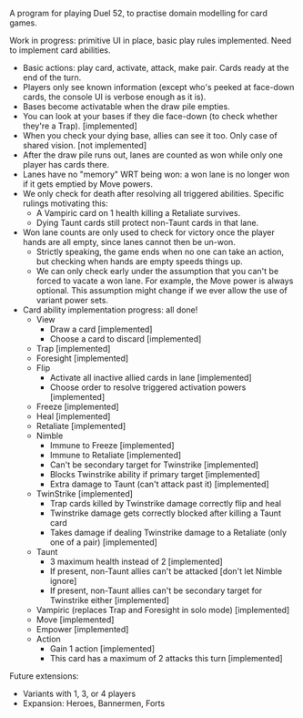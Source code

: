 A program for playing Duel 52, to practise domain modelling for card games.

Work in progress: primitive UI in place, basic play rules implemented. Need to implement card abilities.

- Basic actions: play card, activate, attack, make pair. Cards ready at the end of the turn.
- Players only see known information (except who's peeked at face-down cards, the console UI is verbose enough as it is).
- Bases become activatable when the draw pile empties.
- You can look at your bases if they die face-down (to check whether they're a Trap). [implemented]
- When you check your dying base, allies can see it too. Only case of shared vision. [not implemented]
- After the draw pile runs out, lanes are counted as won while only one player has cards there.
- Lanes have no "memory" WRT being won: a won lane is no longer won if it gets emptied by Move powers.
- We only check for death after resolving all triggered abilities. Specific rulings motivating this:
  - A Vampiric card on 1 health killing a Retaliate survives.
  - Dying Taunt cards still protect non-Taunt cards in that lane.
- Won lane counts are only used to check for victory once the player hands are all empty, since lanes cannot then be un-won.
  - Strictly speaking, the game ends when no one can take an action, but checking when hands are empty speeds things up.
  - We can only check early under the assumption that you can't be forced to vacate a won lane. For example, the Move power is always optional. This assumption might change if we ever allow the use of variant power sets.
- Card ability implementation progress: all done!
  - View
    - Draw a card [implemented]
    - Choose a card to discard [implemented]
  - Trap [implemented]
  - Foresight [implemented]
  - Flip
    - Activate all inactive allied cards in lane [implemented]
    - Choose order to resolve triggered activation powers [implemented]
  - Freeze [implemented]
  - Heal [implemented]
  - Retaliate [implemented]
  - Nimble
    - Immune to Freeze [implemented]
    - Immune to Retaliate [implemented]
    - Can't be secondary target for Twinstrike [implemented]
    - Blocks Twinstrike ability if primary target [implemented]
    - Extra damage to Taunt (can't attack past it) [implemented]
  - TwinStrike [implemented]
    - Trap cards killed by Twinstrike damage correctly flip and heal
    - Twinstrike damage gets correctly blocked after killing a Taunt card
    - Takes damage if dealing Twinstrike damage to a Retaliate (only one of a pair) [implemented]
  - Taunt
    - 3 maximum health instead of 2 [implemented]
    - If present, non-Taunt allies can't be attacked [don't let Nimble ignore]
    - If present, non-Taunt allies can't be secondary target for Twinstrike either [implemented]
  - Vampiric (replaces Trap and Foresight in solo mode) [implemented]
  - Move [implemented]
  - Empower [implemented]
  - Action
    - Gain 1 action [implemented]
    - This card has a maximum of 2 attacks this turn [implemented]

Future extensions:

- Variants with 1, 3, or 4 players
- Expansion: Heroes, Bannermen, Forts

